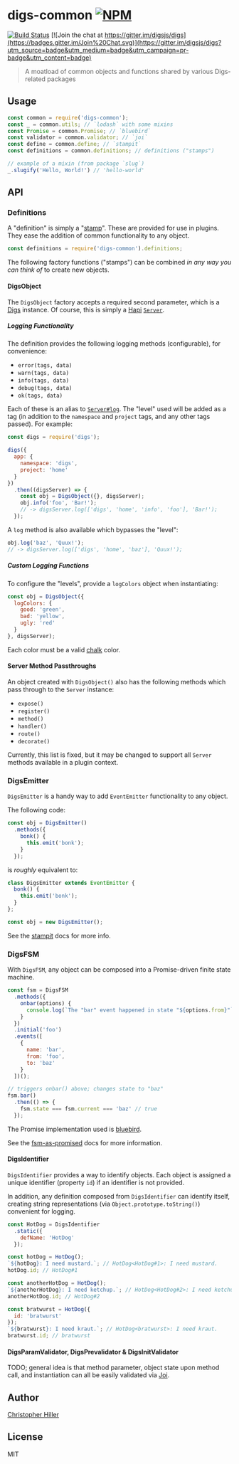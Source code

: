 # digs-common [![NPM](https://nodei.co/npm/digs-common.png?compact=true)](https://www.npmjs.com/package/digs-common)  
[![Build Status](https://travis-ci.org/digsjs/digs-common.svg?branch=master)](https://travis-ci.org/digsjs/digs-common) [![Join the chat at https://gitter.im/digsjs/digs](https://badges.gitter.im/Join%20Chat.svg)](https://gitter.im/digsjs/digs?utm_source=badge&utm_medium=badge&utm_campaign=pr-badge&utm_content=badge)

> A moatload of common objects and functions shared by various Digs-related packages

## Usage

```js
const common = require('digs-common');
const _ = common.utils; // `lodash` with some mixins
const Promise = common.Promise; // `bluebird`
const validator = common.validator; // `joi`
const define = common.define; // `stampit`
const definitions = common.definitions; // definitions ("stamps")

// example of a mixin (from package `slug`)
_.slugify('Hello, World!') // 'hello-world' 
```

## API

### Definitions

A "definition" is simply a "[stamp](https://npmjs.com/package/stampit)".  These
are provided for use in plugins.  They ease the addition of common functionality
to any object.

```js
const definitions = require('digs-common').definitions;
```

The following factory functions ("stamps") can be combined *in any way
you can think of* to create new objects.

#### DigsObject

The `DigsObject` factory accepts a required second parameter, which is a [Digs]
instance.  Of course, this is simply a [Hapi](https://npmjs.com/package/hapi)
[`Server`](http://hapijs.com/api#new-serveroptions).

##### Logging Functionality

The definition provides the following logging methods (configurable), for
convenience:

- `error(tags, data)`
- `warn(tags, data)`
- `info(tags, data)`
- `debug(tags, data)`
- `ok(tags, data)`

Each of these is an alias to
[`Server#log`](http://hapijs.com/api#serverlogtags-data-timestamp).  The "level"
used will be added as a tag (in addition to the `namespace` and `project`
tags, and any other tags passed).  For example:

```js
const digs = require('digs');

digs({
  app: {
    namespace: 'digs',
    project: 'home'
  }
})
  .then((digsServer) => {
    const obj = DigsObject({}, digsServer);
    obj.info('foo', 'Bar!');
    // -> digsServer.log(['digs', 'home', 'info', 'foo'], 'Bar!');
  });
```

A `log` method is also available which bypasses the "level":

```js
obj.log('baz', 'Quux!');
// -> digsServer.log(['digs', 'home', 'baz'], 'Quux!');
```

##### Custom Logging Functions

To configure the "levels", provide a `logColors` object when instantiating:

```js
const obj = DigsObject({
  logColors: {
    good: 'green',
    bad: 'yellow',
    ugly: 'red'
  }
}, digsServer);
```

Each color must be a valid [chalk](https://www.npmjs.com/package/chalk) color.

#### Server Method Passthroughs

An object created with `DigsObject()` also has the following methods which pass
through to the `Server` instance:

- `expose()`
- `register()`
- `method()`
- `handler()`
- `route()`
- `decorate()`

Currently, this list is fixed, but it may be changed to support all `Server`
methods available in a plugin context.

### DigsEmitter

`DigsEmitter` is a handy way to add `EventEmitter` functionality to any object.

The following code:

```js
const obj = DigsEmitter()
  .methods({
    bonk() {
      this.emit('bonk');
    }
  });
```

is *roughly* equivalent to:

```js
class DigsEmitter extends EventEmitter {
  bonk() {
    this.emit('bonk');
  }
};

const obj = new DigsEmitter();
```

See the [stampit] docs for more info.

### DigsFSM

With `DigsFSM`, any object can be composed into a Promise-driven finite state
machine.

```js
const fsm = DigsFSM
  .methods({
    onbar(options) {
      console.log(`The "bar" event happened in state "${options.from}"`);
    }
  })
  .initial('foo')
  .events([
    {
      name: 'bar',
      from: 'foo',
      to: 'baz'
    }
  ])();

// triggers onbar() above; changes state to "baz"
fsm.bar()
  .then(() => {
    fsm.state === fsm.current === 'baz' // true
  });
```

The Promise implementation used is
[bluebird](https://www.npmjs.com/package/bluebird).

See the [fsm-as-promised](https://www.npmjs.com/package/fsm-as-promised) docs
for more information.

#### DigsIdentifier

`DigsIdentifier` provides a way to identify objects.  Each object is assigned
a unique identifier (property `id`) if an identifier is not provided.

In addition, any definition composed from `DigsIdentifier` can identify itself,
creating string representations (via `Object.prototype.toString()`) convenient
for logging.

```js
const HotDog = DigsIdentifier
  .static({
    defName: 'HotDog'
  });

const hotDog = HotDog();
`${hotDog}: I need mustard.`; // HotDog<HotDog#1>: I need mustard.
hotDog.id; // HotDog#1

const anotherHotDog = HotDog();
`${anotherHotDog}: I need ketchup.`; // HotDog<HotDog#2>: I need ketchup.
anotherHotDog.id; // HotDog#2

const bratwurst = HotDog({
  id: 'bratwurst'
});
`${bratwurst}: I need kraut.`; // HotDog<bratwurst>: I need kraut.
bratwurst.id; // bratwurst
```

#### DigsParamValidator, DigsPrevalidator & DigsInitValidator

TODO; general idea is that method parameter, object state upon method call, and
instantiation can all be easily validated via
[Joi](https://www.npmjs.com/package/joi).

## Author

[Christopher Hiller](http://boneskull.com)

## License

MIT

[Digs]: https://www.npmjs.com/package/digs
[stampit]: https://npmjs.com/package/stampit
